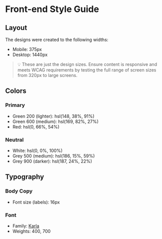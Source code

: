 # Front-end Style Guide

## Layout

The designs were created to the following widths:

- Mobile: 375px
- Desktop: 1440px

> 💡 These are just the design sizes. Ensure content is responsive and meets WCAG requirements by testing the full range of screen sizes from 320px to large screens.

## Colors

### Primary

- Green 200 (lighter): hsl(148, 38%, 91%)
- Green 600 (medium): hsl(169, 82%, 27%)
- Red: hsl(0, 66%, 54%)

### Neutral

- White: hsl(0, 0%, 100%)
- Grey 500 (medium): hsl(186, 15%, 59%)
- Grey 900 (darker): hsl(187, 24%, 22%)

## Typography

### Body Copy

- Font size (labels): 16px

### Font

- Family: [Karla](https://fonts.google.com/specimen/Karla)
- Weights: 400, 700

